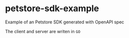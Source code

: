 # petstore-sdk-example

Example of an Petstore SDK generated with OpenAPI spec

The client and server are writen in `GO`

